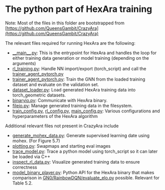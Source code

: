 # The python part of HexAra training

Note: Most of the files in this folder are bootstrapped from [https://github.com/QueensGambit/CrazyAra](https://github.com/QueensGambit/CrazyAra)

The relevant files required for running HexAra are the following:
+ [\_\_main\_\_.py](__main__.py): This is the entrypoint for HexAra and handles the loop for either training data generation or model training (depending on the arguments)
+ [rl\_training.py](rl_training.py): Handle NN import/export (torch\_script) and call the [trainer_agent_pytorch.py](trainer_agent_pytorch.py)
+ [trainer\_agent\_pytorch.py](trainer_agent_pytorch.py): Train the GNN from the loaded training dataset and evaluate on the validation set.
+ [dataset\_loader.py](dataset_loader.py): Load generated HexAra training data into torch\_geometric datasets.
+ [binaryio.py](binaryio.py): Communicate with HexAra binary.
+ [fileio.py](fileio.py): Manage generated training data in the filesystem.
+ [train\_config.py](train_config.py), [rl\_config.py](rl_config.py), [main\_config.py](main_config.py): Various configurations and hyperparameters of the HexAra algorithm

Additional relevant files not present in CrazyAra include
+ [generate\_mohex\_data.py](generate_mohex_data.py): Generate supervised learning date using mohex. (For Figure 5.7)
+ [plotting.py](plotting.py): Swapmaps and starting eval images
+ [trace\_model.py](trace_model.py): Trace a python model using torch\_script so it can later be loaded via C++
+ [inspect\_rl\_data.py](inspect_rl_data.py): Visualize generated training data to ensure correctness
+ [model\_binary\_player.py](model_binary_player.py): Python API for the HexAra binary that makes comparison in [GN0/RainbowDQN/evaluate\_elo.py](GN0/RainbowDQN/evaluate_elo.py) possible. Relevant for Table 5.2.
